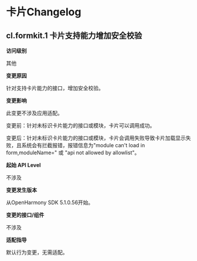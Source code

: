 # 卡片Changelog

## cl.formkit.1 卡片支持能力增加安全校验

**访问级别**

其他

**变更原因**

针对支持卡片能力的接口，增加安全校验。

**变更影响**

此变更不涉及应用适配。


变更前：针对未标识卡片能力的接口或模块，卡片可以调用成功。


变更后：针对未标识卡片能力的接口或模块，卡片会调用失败导致卡片加载显示失败，且系统会有拦截报错，报错信息为"module can't load in form,moduleName=" 或 "api not allowed by allowlist"。

**起始 API Level**

不涉及

**变更发生版本**

从OpenHarmony SDK 5.1.0.56开始。

**变更的接口/组件**

不涉及

**适配指导**

默认行为变更，无需适配。